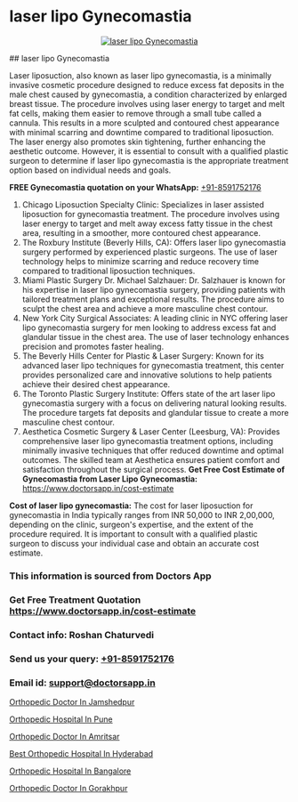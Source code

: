 # laser lipo Gynecomastia

<p align="center">
  <a href="null">
    <img src="null" alt="laser lipo Gynecomastia">
  </a>
</p>
## laser lipo Gynecomastia

Laser liposuction, also known as laser lipo gynecomastia, is a minimally invasive cosmetic procedure designed to reduce excess fat deposits in the male chest caused by gynecomastia, a condition characterized by enlarged breast tissue. The procedure involves using laser energy to target and melt fat cells, making them easier to remove through a small tube called a cannula. This results in a more sculpted and contoured chest appearance with minimal scarring and downtime compared to traditional liposuction. The laser energy also promotes skin tightening, further enhancing the aesthetic outcome. However, it is essential to consult with a qualified plastic surgeon to determine if laser lipo gynecomastia is the appropriate treatment option based on individual needs and goals.

**FREE Gynecomastia quotation on your WhatsApp:**  [+91-8591752176](https://api.whatsapp.com/send?phone=8591752176)

1) Chicago Liposuction Specialty Clinic: Specializes in laser assisted liposuction for gynecomastia treatment. The procedure involves using laser energy to target and melt away excess fatty tissue in the chest area, resulting in a smoother, more contoured chest appearance.
2) The Roxbury Institute (Beverly Hills, CA): Offers laser lipo gynecomastia surgery performed by experienced plastic surgeons. The use of laser technology helps to minimize scarring and reduce recovery time compared to traditional liposuction techniques.
3) Miami Plastic Surgery   Dr. Michael Salzhauer: Dr. Salzhauer is known for his expertise in laser lipo gynecomastia surgery, providing patients with tailored treatment plans and exceptional results. The procedure aims to sculpt the chest area and achieve a more masculine chest contour.
4) New York City Surgical Associates: A leading clinic in NYC offering laser lipo gynecomastia surgery for men looking to address excess fat and glandular tissue in the chest area. The use of laser technology enhances precision and promotes faster healing.
5) The Beverly Hills Center for Plastic & Laser Surgery: Known for its advanced laser lipo techniques for gynecomastia treatment, this center provides personalized care and innovative solutions to help patients achieve their desired chest appearance.
6) The Toronto Plastic Surgery Institute: Offers state of the art laser lipo gynecomastia surgery with a focus on delivering natural looking results. The procedure targets fat deposits and glandular tissue to create a more masculine chest contour.
7) Aesthetica Cosmetic Surgery & Laser Center (Leesburg, VA): Provides comprehensive laser lipo gynecomastia treatment options, including minimally invasive techniques that offer reduced downtime and optimal outcomes. The skilled team at Aesthetica ensures patient comfort and satisfaction throughout the surgical process.
**Get Free Cost Estimate of Gynecomastia from Laser Lipo Gynecomastia:** https://www.doctorsapp.in/cost-estimate

**Cost of laser lipo gynecomastia:**
The cost for laser liposuction for gynecomastia in India typically ranges from INR 50,000 to INR 2,00,000, depending on the clinic, surgeon's expertise, and the extent of the procedure required. It is important to consult with a qualified plastic surgeon to discuss your individual case and obtain an accurate cost estimate.

### This information is sourced from Doctors App 
### Get Free Treatment Quotation https://www.doctorsapp.in/cost-estimate
### Contact info: Roshan Chaturvedi 
### Send us your query: [+91-8591752176](https://api.whatsapp.com/send?phone=8591752176) 
### Email id: support@doctorsapp.in

[Orthopedic Doctor In Jamshedpur](https://www.linkedin.com/pulse/orthopedic-doctor-jamshedpur-doctorsapp-khulna-jd5oe/?lipi=urn%3Ali%3Apage%3Ad_flagship3_publishing_published%3B6s0HL1EnS62Kk1Ppug3b7A%3D%3D)

[Orthopedic Hospital In Pune](https://www.linkedin.com/pulse/orthopedic-hospital-pune-knee-replacement-treatment-04jue?trackingId=FCcbUXQ%2FbmWDeeFpHBrl%2FA%3D%3D&lipi=urn%3Ali%3Apage%3Ad_flagship3_company_admin%3BII%2FSNcWiSiigR90SV5cfEQ%3D%3D)

[Orthopedic Doctor In Amritsar](https://medium.com/@vimalrana22/orthopedic-doctor-in-amritsar-e1f5a21db741)

[Best Orthopedic Hospital In Hyderabad](https://medium.com/@vimalrana22/best-orthopedic-hospital-in-hyderabad-e7492a968a31)

[Orthopedic Hospital In Bangalore](https://doctors-apps.github.io/doctorsapp/orthopedic-hospital-in-bangalore)

[Orthopedic Doctor In Gorakhpur](https://doctors-apps.github.io/doctorsapp/orthopedic-doctor-in-gorakhpur)


